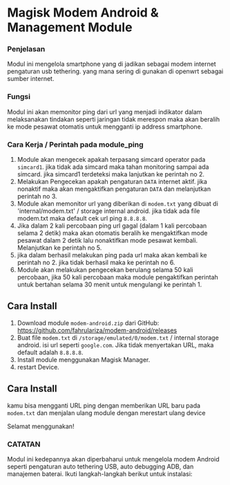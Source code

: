 # Magisk Modem Android & Management Module
### Penjelasan
Modul ini mengelola smartphone yang di jadikan sebagai modem internet pengaturan usb tethering. yang mana sering di gunakan di openwrt sebagai sumber internet.

### Fungsi
Modul ini akan memonitor ping dari url yang menjadi indikator dalam melaksanakan tindakan seperti jaringan tidak merespon maka akan beralih ke mode pesawat otomatis untuk mengganti ip address smartphone.

### Cara Kerja / Perintah pada module_ping
 1. Module akan mengecek apakah terpasang simcard operator pada `simcard1`. jika tidak ada simcard maka tahan monitoring sampai ada simcard. jika simcard1 terdeteksi maka lanjutkan ke perintah no 2.
 2. Melakukan Pengecekan apakah pengaturan `DATA` internet aktif. jika nonaktif maka akan mengaktifkan pengaturan `DATA` dan melanjutkan perintah no 3.
 3. Module akan memonitor url yang diberikan di `modem.txt` yang dibuat di 'internal/modem.txt' / storage internal android. jika tidak ada file modem.txt maka default cek url ping `8.8.8.8`.
 4. Jika dalam 2 kali percobaan ping url gagal (dalam 1 kali percobaan selama 2 detik) maka akan otomatis beralih ke mengaktifkan mode pesawat dalam 2 detik lalu nonaktifkan mode pesawat kembali. Melanjutkan ke perintah no 5.
 5. jika dalam berhasil melakukan ping pada url maka akan kembali ke perintah no 2. jika tidak berhasil maka ke perintah no 6.
 6. Module akan melakukan pengecekan berulang selama 50 kali percobaan, jika 50 kali percobaan maka module pengaktifkan perintah untuk bertahan selama 30 menit untuk mengulangi ke perintah 1.

## Cara Install

1. Download module `modem-android.zip` dari GitHub: https://github.com/fahrulariza/modem-android/releases
2. Buat file `modem.txt` di `/storage/emulated/0/modem.txt` / internal storage android. isi url seperti `google.com`. Jika tidak menyertakan URL, maka default adalah `8.8.8.8`.
3. Install module menggunakan Magisk Manager.
4. restart Device.
   
## Cara Install
kamu bisa mengganti URL ping dengan memberikan URL baru pada `modem.txt` dan menjalan ulang module dengan merestart ulang device

Selamat menggunakan!

### CATATAN
Modul ini kedepannya akan diperbaharui untuk mengelola modem Android seperti pengaturan auto tethering USB, auto debugging ADB, dan manajemen baterai. Ikuti langkah-langkah berikut untuk instalasi:
